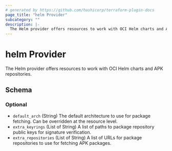 ```yaml
---
# generated by https://github.com/hashicorp/terraform-plugin-docs
page_title: "helm Provider"
subcategory: ""
description: |-
  The Helm provider offers resources to work with OCI Helm charts and APK repositories.
---
```


# helm Provider

The Helm provider offers resources to work with OCI Helm charts and APK repositories.



<!-- schema generated by tfplugindocs -->
## Schema

### Optional

- `default_arch` (String) The default architecture to use for package fetching. Can be overridden at the resource level.
- `extra_keyrings` (List of String) A list of paths to package repository public keys for signature verification.
- `extra_repositories` (List of String) A list of URLs for package repositories to use for fetching APK packages.
